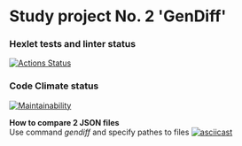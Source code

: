 # Study project No. 2 'GenDiff'

### Hexlet tests and linter status

[![Actions Status](https://github.com/KarinaAbd/python-project-50/workflows/hexlet-check/badge.svg)](https://github.com/KarinaAbd/python-project-50/actions)

### Code Climate status

[![Maintainability](https://api.codeclimate.com/v1/badges/b57b3156f410b50dcbe3/maintainability)](https://codeclimate.com/github/KarinaAbd/python-project-50/maintainability)

**How to compare 2 JSON files**  
Use command *gendiff* and specify pathes to files
[![asciicast](https://asciinema.org/a/9PaohO3tRGMhaUPewBV9MBT4y.svg)](https://asciinema.org/a/9PaohO3tRGMhaUPewBV9MBT4y)
